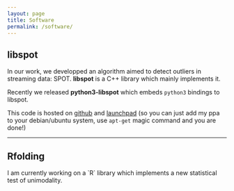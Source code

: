 ```yaml
---
layout: page
title: Software
permalink: /software/
---
```


<h2>libspot</h2>

In our work, we developped an algorithm aimed to detect outliers in streaming data: SPOT.
**libspot** is a C++ library which mainly implements it. 

Recently we released **python3-libspot** which embeds `python3` bindings to libspot.


This code is hosted on <a href="https://asiffer.github.io/libspot/">github</a> and <a href="https://launchpad.net/~asiffer/+archive/ubuntu/libspot">launchpad</a>
(so you can just add my ppa to your debian/ubuntu system, use `apt-get` magic command and you are done!)


---

<h2>Rfolding</h2>
I am currently working on a `R` library which implements a new statistical test of unimodality.

